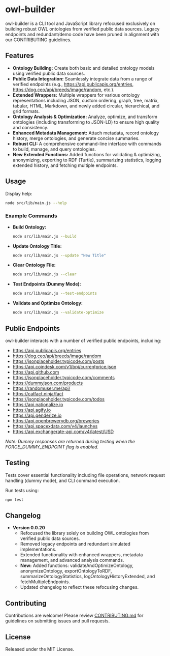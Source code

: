# owl-builder

owl-builder is a CLI tool and JavaScript library refocused exclusively on building robust OWL ontologies from verified public data sources. Legacy endpoints and redundant/demo code have been pruned in alignment with our CONTRIBUTING guidelines.

## Features

- **Ontology Building:** Create both basic and detailed ontology models using verified public data sources.
- **Public Data Integration:** Seamlessly integrate data from a range of verified endpoints (e.g., https://api.publicapis.org/entries, https://dog.ceo/api/breeds/image/random, etc.).
- **Extended Wrappers:** Multiple wrappers for various ontology representations including JSON, custom ordering, graph, tree, matrix, tabular, HTML, Markdown, and newly added circular, hierarchical, and grid formats.
- **Ontology Analysis & Optimization:** Analyze, optimize, and transform ontologies (including transforming to JSON-LD) to ensure high quality and consistency.
- **Enhanced Metadata Management:** Attach metadata, record ontology history, merge ontologies, and generate concise summaries.
- **Robust CLI:** A comprehensive command-line interface with commands to build, manage, and query ontologies.
- **New Extended Functions:** Added functions for validating & optimizing, anonymizing, exporting to RDF (Turtle), summarizing statistics, logging extended history, and fetching multiple endpoints.

## Usage

Display help:

```bash
node src/lib/main.js --help
```

### Example Commands

- **Build Ontology:**
  ```bash
  node src/lib/main.js --build
  ```
- **Update Ontology Title:**
  ```bash
  node src/lib/main.js --update "New Title"
  ```
- **Clear Ontology File:**
  ```bash
  node src/lib/main.js --clear
  ```
- **Test Endpoints (Dummy Mode):**
  ```bash
  node src/lib/main.js --test-endpoints
  ```
- **Validate and Optimize Ontology:**
  ```bash
  node src/lib/main.js --validate-optimize
  ```

## Public Endpoints

owl-builder interacts with a number of verified public endpoints, including:

- https://api.publicapis.org/entries
- https://dog.ceo/api/breeds/image/random
- https://jsonplaceholder.typicode.com/posts
- https://api.coindesk.com/v1/bpi/currentprice.json
- https://api.github.com
- https://jsonplaceholder.typicode.com/comments
- https://dummyjson.com/products
- https://randomuser.me/api/
- https://catfact.ninja/fact
- https://jsonplaceholder.typicode.com/todos
- https://api.nationalize.io
- https://api.agify.io
- https://api.genderize.io
- https://api.openbrewerydb.org/breweries
- https://api.spacexdata.com/v4/launches
- https://api.exchangerate-api.com/v4/latest/USD

*Note: Dummy responses are returned during testing when the FORCE_DUMMY_ENDPOINT flag is enabled.*

## Testing

Tests cover essential functionality including file operations, network request handling (dummy mode), and CLI command execution.

Run tests using:

```bash
npm test
```

## Changelog

- **Version 0.0.20**
  - Refocused the library solely on building OWL ontologies from verified public data sources.
  - Removed legacy endpoints and redundant simulated implementations.
  - Extended functionality with enhanced wrappers, metadata management, and advanced analysis commands.
  - **New:** Added functions: validateAndOptimizeOntology, anonymizeOntology, exportOntologyToRDF, summarizeOntologyStatistics, logOntologyHistoryExtended, and fetchMultipleEndpoints.
  - Updated changelog to reflect these refocusing changes.

## Contributing

Contributions are welcome! Please review [CONTRIBUTING.md](CONTRIBUTING.md) for guidelines on submitting issues and pull requests.

## License

Released under the MIT License.

